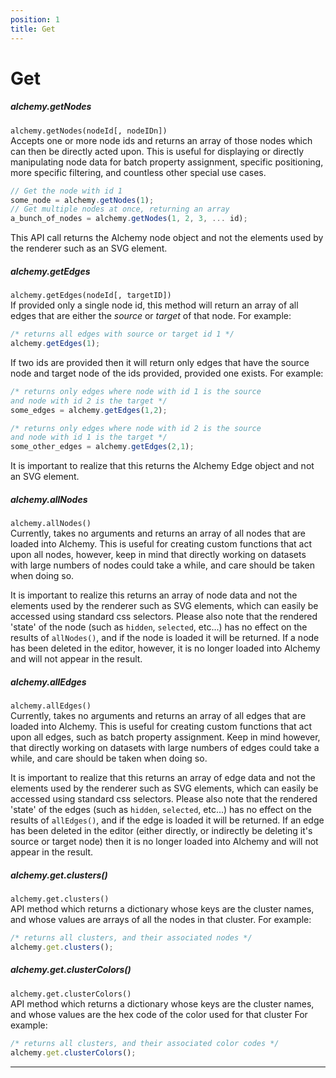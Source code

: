 ```yaml
---
position: 1
title: Get
---
```


# Get

<p></p>

##### alchemy.getNodes
<!--  Method should return Alchemy node object, not just properties -->

`alchemy.getNodes(nodeId[, nodeIDn])`<br>
Accepts one or more node ids and returns an array of those nodes which can then be directly acted upon.  This is useful for displaying or directly manipulating node data for batch property assignment, specific positioning, more specific filtering, and countless other special use cases.

~~~ javascript
// Get the node with id 1
some_node = alchemy.getNodes(1);
// Get multiple nodes at once, returning an array
a_bunch_of_nodes = alchemy.getNodes(1, 2, 3, ... id);
~~~

This API call returns the Alchemy node object and not the elements used by the renderer such as an SVG element.  

##### alchemy.getEdges

`alchemy.getEdges(nodeId[, targetID])`<br>
If provided only a single node id, this method will return an array of all edges that are either the *source* or *target* of that node.  For example:

~~~ javascript
/* returns all edges with source or target id 1 */
alchemy.getEdges(1);
~~~

If two ids are provided then it will return only edges that have the source node and target node of the ids provided, provided one exists.  For example:

~~~ javascript
/* returns only edges where node with id 1 is the source
and node with id 2 is the target */
some_edges = alchemy.getEdges(1,2);

/* returns only edges where node with id 2 is the source
and node with id 1 is the target */
some_other_edges = alchemy.getEdges(2,1);
~~~

It is important to realize that this returns the Alchemy Edge object and not an SVG element.

##### alchemy.allNodes

`alchemy.allNodes()`<br>
Currently, takes no arguments and returns an array of all nodes that are loaded into Alchemy. This is useful for creating custom functions that act upon all nodes, however, keep in mind that directly working on datasets with large numbers of nodes could take a while, and care should be taken when doing so.

It is important to realize this returns an array of node data and not the elements used by the renderer such as SVG elements, which can easily be accessed using standard css selectors.  Please also note that the rendered 'state' of the node (such as `hidden`, `selected`, etc...) has no effect on the results of `allNodes()`, and if the node is loaded it will be returned.  If a node has been deleted in the editor, however, it is no longer loaded into Alchemy and will not appear in the result.

##### alchemy.allEdges

`alchemy.allEdges()`<br>
Currently, takes no arguments and returns an array of all edges that are loaded into Alchemy.  This is useful for creating custom functions that act upon all edges, such as batch property assignment.  Keep in mind however, that directly working on datasets with large numbers of edges could take a while, and care should be taken when doing so.

It is important to realize that this returns an array of edge data and not the elements used by the renderer such as SVG elements, which can easily be accessed using standard css selectors.  Please also note that the rendered 'state' of the edges (such as `hidden`, `selected`, etc...) has no effect on the results of `allEdges()`, and if the edge is loaded it will be returned.  If an edge has been deleted in the editor (either directly, or indirectly be deleting it's source or target node) then it is no longer loaded into Alchemy and will not appear in the result.

##### alchemy.get.clusters()

`alchemy.get.clusters()`<br>
API method which returns a dictionary whose keys are the cluster names, and whose values are arrays of all the nodes in that cluster.
  For example:

~~~ javascript
/* returns all clusters, and their associated nodes */
alchemy.get.clusters();
~~~

##### alchemy.get.clusterColors()
<!--  -->

`alchemy.get.clusterColors()`<br>
API method which returns a dictionary whose keys are the cluster names, and whose values are the hex code of the color used for that cluster
  For example:

~~~ javascript
/* returns all clusters, and their associated color codes */
alchemy.get.clusterColors();
~~~
_______
